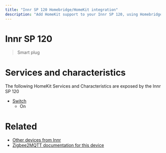 ```yaml
---
title: "Innr SP 120 Homebridge/HomeKit integration"
description: "Add HomeKit support to your Innr SP 120, using Homebridge, Zigbee2MQTT and homebridge-z2m."
---
```

<!---
This file has been GENERATED using src/docgen/docgen.ts
DO NOT EDIT THIS FILE MANUALLY!
-->
# Innr SP 120
> Smart plug


# Services and characteristics
The following HomeKit Services and Characteristics are exposed by
the Innr SP 120

* [Switch](../../switch.md)
  * On


# Related
* [Other devices from Innr](../index.md#innr)
* [Zigbee2MQTT documentation for this device](https://www.zigbee2mqtt.io/devices/SP_120.html)